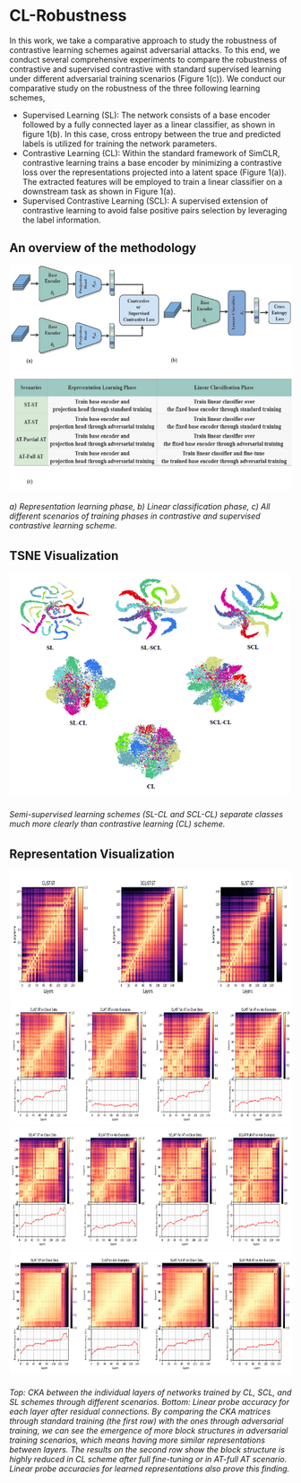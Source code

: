 # CL-Robustness
In this work, we take a comparative approach to study the robustness of contrastive learning schemes against adversarial attacks. To this end, we conduct several comprehensive experiments to compare the robustness of contrastive and supervised contrastive with standard supervised learning under different adversarial training scenarios (Figure 1(c)). We conduct our comparative study on the robustness of the three following learning schemes,

- Supervised Learning (SL): The network consists of a base encoder followed by a fully connected layer as a linear classifier, as shown in figure 1(b). In this case,
cross entropy between the true and predicted labels is utilized for training the network parameters.
- Contrastive Learning (CL): Within the standard framework of SimCLR, contrastive learning trains a base encoder by minimizing a contrastive loss over the representations projected into a latent space (Figure 1(a)). The extracted features will be employed to train a linear classifier on a downstream task as shown in Figure 1(a).
- Supervised Contrastive Learning (SCL): A supervised extension of contrastive learning  to avoid false positive pairs selection by leveraging the label information.

## An overview of the methodology
<img src="./figures/Scenarios.jpg" alt="Different Scenarios for Training" width="600" height="400">

###### a) Representation learning phase, b) Linear classification phase, c) All different scenarios of training phases in contrastive and supervised contrastive learning scheme.

## TSNE Visualization

<img src="./figures/tsne.PNG" alt="Different Scenarios for Training" width="500" height="400">


###### Semi-supervised learning schemes (SL-CL and SCL-CL) separate classes much more clearly than contrastive learning (CL) scheme.

## Representation Visualization
<img src="./figures/ST_ST.PNG" alt="Different Scenarios for Training" width="830" height="230">
<img src="./figures/CL.PNG" alt="Different Scenarios for Training" width="830" height="220">
<img src="./figures/SCL.PNG" alt="Different Scenarios for Training" width="830" height="220">
<img src="./figures/SL.PNG" alt="Different Scenarios for Training" width="830" height="220">

###### Top: CKA between the individual layers of networks trained by CL, SCL, and SL schemes through different scenarios. Bottom: Linear probe accuracy for each layer after residual connections. By comparing the CKA matrices through standard training (the first row) with the ones through adversarial training, we can see the emergence of more block structures in adversarial training scenarios, which means having more similar representations between layers. The results on the second row show the block structure is highly reduced in CL scheme after full fine-tuning or in AT-full AT scenario. Linear probe accuracies for learned representations also prove this finding.
